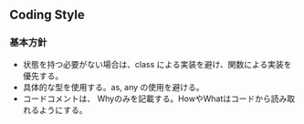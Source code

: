 ## Coding Style

### 基本方針

- 状態を持つ必要がない場合は、class による実装を避け、関数による実装を優先する。
- 具体的な型を使用する。as, any の使用を避ける。
- コードコメントは、 Whyのみを記載する。HowやWhatはコードから読み取れるようにする。
